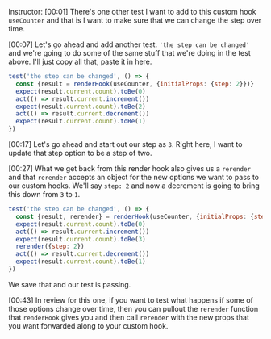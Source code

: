 Instructor: [00:01] There's one other test I want to add to this custom hook `useCounter` and that is I want to make sure that we can change the step over time.

[00:07] Let's go ahead and add another test. `'the step can be changed'` and we're going to do some of the same stuff that we're doing in the test above. I'll just copy all that, paste it in here.

```js
test('the step can be changed', () => {
  const {result = renderHook(useCounter, {initialProps: {step: 2}})}
  expect(result.current.count).toBe(0)
  act(() => result.current.increment())
  expect(result.current.count).toBe(2)
  act(() => result.current.decrement())
  expect(result.current.count).toBe(1)
})
```

[00:17] Let's go ahead and start out our step as `3`. Right here, I want to update that step option to be a step of two.

[00:27] What we get back from this render hook also gives us a `rerender` and that `rerender` accepts an object for the new options we want to pass to our custom hooks. We'll say `step: 2` and now a decrement is going to bring this down from `3` to `1`. 

```js
test('the step can be changed', () => {
  const {result, rerender} = renderHook(useCounter, {initialProps: {step: 3}})}
  expect(result.current.count).toBe(0)
  act(() => result.current.increment())
  expect(result.current.count).toBe(3)
  rerender({step: 2})
  act(() => result.current.decrement())
  expect(result.current.count).toBe(1)
})
```

We save that and our test is passing.

[00:43] In review for this one, if you want to test what happens if some of those options change over time, then you can pullout the `rerender` function that `renderHook` gives you and then call `rerender` with the new props that you want forwarded along to your custom hook.
